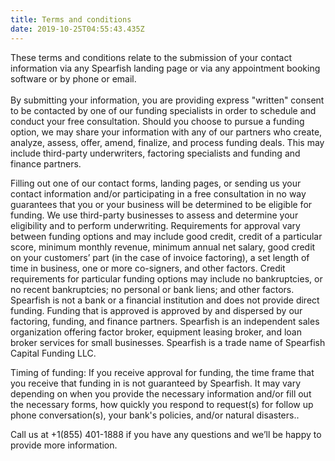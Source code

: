 ```yaml
---
title: Terms and conditions
date: 2019-10-25T04:55:43.435Z
---
```

These terms and conditions relate to the submission of your contact information via any Spearfish landing page or via any appointment booking software or by phone or email. \
\
By submitting your information, you are providing express "written" consent to be contacted by one of our funding specialists in order to schedule and conduct your free consultation. Should you choose to pursue a funding option, we may share your information with any of our partners who create, analyze, assess, offer, amend, finalize, and process funding deals. This may include third-party underwriters, factoring specialists and funding and finance partners. 

Filling out one of our contact forms, landing pages, or sending us your contact information and/or participating in a free consultation in no way guarantees that you or your business will be determined to be eligible for funding. We use third-party businesses to assess and determine your eligibility and to perform underwriting. Requirements for approval vary between funding options and may include good credit, credit of a particular score, minimum monthly revenue, minimum annual net salary, good credit on your customers’ part (in the case of invoice factoring), a set length of time in business, one or more co-signers, and other factors. Credit requirements for particular funding options may include no bankruptcies, or no recent bankruptcies; no personal or bank liens; and other factors. Spearfish is not a bank or a financial institution and does not provide direct funding. Funding that is approved is approved by and dispersed by our factoring, funding, and finance partners. Spearfish is an independent sales organization offering factor broker, equipment leasing broker, and loan broker services for small businesses. Spearfish is a trade name of Spearfish Capital Funding LLC. 

Timing of funding: If you receive approval for funding, the time frame that you receive that funding in is not guaranteed by Spearfish. It may vary depending on when you provide the necessary information and/or fill out the necessary forms, how quickly you respond to request(s) for follow up phone conversation(s), your bank's policies, and/or natural disasters.. 

Call us at +1(855) 401-1888 if you have any questions and we’ll be happy to provide more information.
